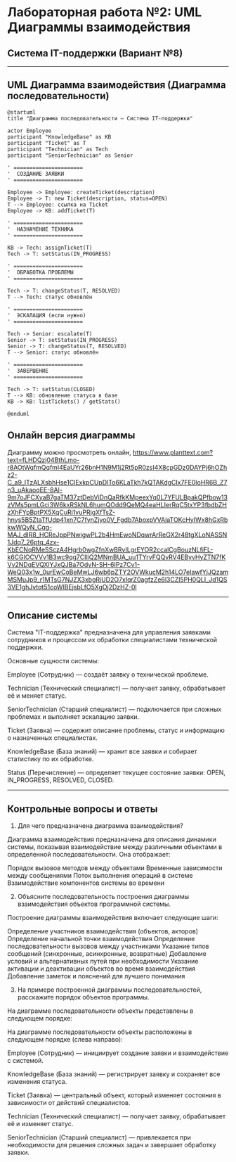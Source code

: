 # Лабораторная работа №2: UML Диаграммы взаимодействия 
## Система IT-поддержки (Вариант №8)

---

## UML Диаграмма взаимодействия (Диаграмма последовательности)

```plantuml
@startuml
title "Диаграмма последовательности — Система IT-поддержки"

actor Employee
participant "KnowledgeBase" as KB
participant "Ticket" as T
participant "Technician" as Tech
participant "SeniorTechnician" as Senior

' ======================
'  СОЗДАНИЕ ЗАЯВКИ
' ======================

Employee -> Employee: createTicket(description)
Employee -> T: new Ticket(description, status=OPEN)
T --> Employee: ссылка на Ticket
Employee -> KB: addTicket(T)

' ======================
'  НАЗНАЧЕНИЕ ТЕХНИКА
' ======================

KB -> Tech: assignTicket(T)
Tech -> T: setStatus(IN_PROGRESS)

' ======================
'  ОБРАБОТКА ПРОБЛЕМЫ
' ======================

Tech -> T: changeStatus(T, RESOLVED)
T --> Tech: статус обновлён

' ======================
'  ЭСКАЛАЦИЯ (если нужно)
' ======================

Tech -> Senior: escalate(T)
Senior -> T: setStatus(IN_PROGRESS)
Senior -> T: changeStatus(T, RESOLVED)
T --> Senior: статус обновлён

' ======================
'  ЗАВЕРШЕНИЕ
' ======================

Tech -> T: setStatus(CLOSED)
T --> KB: обновление статуса в базе
KB -> KB: listTickets() / getStats()

@enduml

```

## Онлайн версия диаграммы

Диаграмму можно просмотреть онлайн, https://www.planttext.com?text=fLHDQzj04BthLmo-r8AOtWqfmQqfmI4EaUYr26bnH1N9M1j2Rt5pR0zsI4X8cpGDz0DAYPj6hOZhz2-C_a9_ITzALXsbhHse1ClExkpCUpDlTo6KLaTkh7kQTAKdgCIx7FE0loHR6B_Z7n3_uAkaoqEE-8Al-9m7oJFCXyaB7gaTM37ztDebViDnQaRfkKMpeexYq0L7YFULBpakQPfbow13zVMs5pmLGci3W6kxRSkNL6humQOdd9QeMQ4eaHLIerRqC5txYP3fbdbZHzXhFYpBptPX5XqCuRj1vuPRjgXfTsZ-hnys5B5ZtaTfUdp41xn7C7fynZjyo0V_Fgdb7AboxpVVAjaTOKcHyIWx8hGxRbkwWQyN_Cqg-MAJ_dIR8_HCReJppPNwigwPL2b4HmEwoNDqwrArReGX2r48tgXLoNASSN1Jdq7_26ptq_4zx-KbECNqRMeSSczA4Hgrb0wgZfnXwBRyILgrEYOR2ccalCgBouzNLfiFL-k6CGlOCVVv1B3wc9qg7CIliQ2MNmBUA_uu1TYrvFQQvRV4EByvHyZTN7fKVv2NDqEVQXlYJxQJBa7OdvN-SH-6IPz7Cv1-WeQ03x1w_0urEwCoBeMwLJ6wb6pZTY2OVWkucM2h14LO7eIawfYjJQzamMSMuJp9_r1MTsG7NJZX3xbgRjUD2O7xIqrZ0agfzZe6l3CZl5PH0QLI_Jd1QS3VE1ghJvtqt51coWlBEjsbLfO5XgOj2DzHZ-0l

---

## Описание системы

Система "IT-поддержка" предназначена для управления заявками сотрудников и процессом их обработки специалистами технической поддержки.

Основные сущности системы:

Employee (Сотрудник) — создаёт заявку о технической проблеме.

Technician (Технический специалист) — получает заявку, обрабатывает её и меняет статус.

SeniorTechnician (Старший специалист) — подключается при сложных проблемах и выполняет эскалацию заявки.

Ticket (Заявка) — содержит описание проблемы, статус и информацию о назначенных специалистах.

KnowledgeBase (База знаний) — хранит все заявки и собирает статистику по их обработке.

Status (Перечисление) — определяет текущее состояние заявки: OPEN, IN_PROGRESS, RESOLVED, CLOSED.

---

## Контрольные вопросы и ответы

1. Для чего предназначена диаграмма взаимодействия?

Диаграмма взаимодействия предназначена для описания динамики системы, показывая взаимодействие между различными объектами в определенной последовательности. Она отображает:

Порядок вызовов методов между объектами
Временные зависимости между сообщениями
Поток выполнения операций в системе
Взаимодействие компонентов системы во времени


2. Объясните последовательность построения диаграммы взаимодействия объектов программной системы.

Построение диаграммы взаимодействия включает следующие шаги:

Определение участников взаимодействия (объектов, акторов)
Определение начальной точки взаимодействия
Определение последовательности вызовов между участниками
Указание типов сообщений (синхронные, асинхронные, возвратные)
Добавление условий и альтернативных путей при необходимости
Указание активации и деактивации объектов во время взаимодействия
Добавление заметок и пояснений для лучшего понимания


3. На примере построенной диаграммы последовательностей, расскажите порядок объектов программы.
   
На диаграмме последовательности объекты представлены в следующем порядке:

На диаграмме последовательности объекты расположены в следующем порядке (слева направо):

Employee (Сотрудник) — инициирует создание заявки и взаимодействие с системой.

KnowledgeBase (База знаний) — регистрирует заявку и сохраняет все изменения статуса.

Ticket (Заявка) — центральный объект, который изменяет состояния в зависимости от действий специалистов.

Technician (Технический специалист) — получает заявку, обрабатывает её и изменяет статус.

SeniorTechnician (Старший специалист) — привлекается при необходимости для решения сложных задач и завершает обработку заявки.

